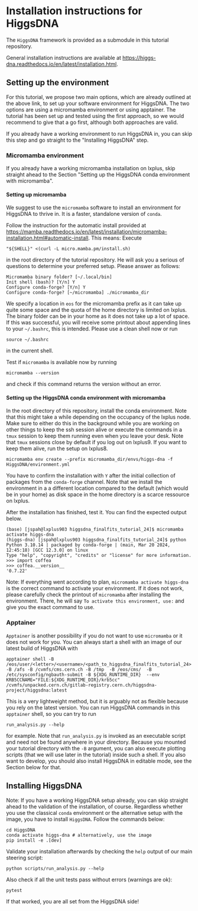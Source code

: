 # Installation instructions for HiggsDNA

The `HiggsDNA` framework is provided as a submodule in this tutorial repository.

General installation instructions are available at https://higgs-dna.readthedocs.io/en/latest/installation.html.

## Setting up the environment

For this tutorial, we propose two main options, which are already outlined at the above link, to set up your software environment for HiggsDNA.
The two options are using a micromamba environment or using apptainer.
The tutorial has been set up and tested using the first approach, so we would recommend to give that a go first, although both approaches are valid.

If you already have a working environment to run HiggsDNA in, you can skip this step and go straight to the "Installing HiggsDNA" step.

### Micromamba environment

If you already have a working micromamba installation on lxplus, skip straight ahead to the Section "Setting up the HiggsDNA conda environment with micromamba".

#### Setting up micromamba

We suggest to use the `micromamba` software to install an environment for HiggsDNA to thrive in. It is a faster, standalone version of `conda`.

Follow the instruction for the automatic install provided at https://mamba.readthedocs.io/en/latest/installation/micromamba-installation.html#automatic-install.
This means: Execute

```
"${SHELL}" <(curl -L micro.mamba.pm/install.sh)
```

in the root directory of the tutorial repository.
He will ask you a serious of questions to determine your preferred setup. Please answer as follows:

```
Micromamba binary folder? [~/.local/bin] 
Init shell (bash)? [Y/n] Y
Configure conda-forge? [Y/n] Y
Configure conda-forge? [~/micromamba] ./micromamba_dir
```

We specify a location in `eos` for the micromamba prefix as it can take up quite some space and the quota of the home directory is limited on lxplus.
The binary folder can be in your home as it does not take up a lot of space.
If this was successful, you will receive some printout about appending lines to your `~/.bashrc`, this is intended. Please use a clean shell now or run

```
source ~/.bashrc
```

in the current shell.

Test if `micromamba` is available now by running

```
micromamba --version
```

and check if this command returns the version without an error.

#### Setting up the HiggsDNA conda environment with micromamba

In the root directory of this repository, install the conda environment.
Note that this might take a while depending on the occupancy of the lxplus node.
Make sure to either do this in the background while you are working on other things to keep the ssh session alive or execute the commands in a `tmux` session to keep them running even when you leave your desk.
Note that `tmux` sessions close by default if you log out on lxplus9.
If you want to keep them alive, run the setup on lxplus8.

```
micromamba env create --prefix micromamba_dir/envs/higgs-dna -f HiggsDNA/environment.yml
```

You have to confirm the installation with `Y` after the initial collection of packages from the `conda-forge` channel.
Note that we install the environment in a a different location compared to the default (which would be in your home) as disk space in the home directory is a scarce ressource on lxplus.

After the installation has finished, test it.
You can find the expected output below.
```
(base) [jspah@lxplus903 higgsdna_finalfits_tutorial_24]$ micromamba activate higgs-dna 
(higgs-dna) [jspah@lxplus903 higgsdna_finalfits_tutorial_24]$ python
Python 3.10.14 | packaged by conda-forge | (main, Mar 20 2024, 12:45:18) [GCC 12.3.0] on linux
Type "help", "copyright", "credits" or "license" for more information.
>>> import coffea
>>> coffea.__version__
'0.7.22'
```
Note: If everything went according to plan, `micromamba activate higgs-dna` is the correct command to activate your environment.
If it does not work, please carefully check the printout of `micromamba` after installing the environment.
There, he will say `To activate this environment, use:` and give you the exact command to use.

### Apptainer

`Apptainer` is another possibility if you do not want to use `micromamba` or it does not work for you.
You can always start a shell with an image of our latest build of HiggsDNA with
```
apptainer shell -B /eos/user/<letter>/<username>/<path_to_higgsdna_finalfits_tutorial_24> -B /afs -B /cvmfs/cms.cern.ch -B /tmp  -B /eos/cms/  -B /etc/sysconfig/ngbauth-submit -B ${XDG_RUNTIME_DIR}  --env KRB5CCNAME="FILE:${XDG_RUNTIME_DIR}/krb5cc" /cvmfs/unpacked.cern.ch/gitlab-registry.cern.ch/higgsdna-project/higgsdna:latest
```
This is a very lightweight method, but it is arguably not as flexible because you rely on the latest version. You can run HiggsDNA commands in this `apptainer` shell, so you can try to run
```
run_analysis.py --help
```
for example.
Note that `run_analysis.py` is invoked as an executable script and need not be found anywhere in your directory.
Because you mounted your tutorial directory with the `-B` argument, you can also execute plotting scripts (that we will use later in the tutorial) inside such a shell. If you also want to develop, you should also install HiggsDNA in editable mode, see the Section below for that.

## Installing HiggsDNA

Note: If you have a working HiggsDNA setup already, you can skip straight ahead to the validation of the installation, of course.
Regardless whether you use the classical `conda` environment or the alternative setup with the image, you have to install `HiggsDNA`. Follow the commands below:

```
cd HiggsDNA
conda activate higgs-dna # alternatively, use the image
pip install -e .[dev]
```

Validate your installation afterwards by checking the `help` output of our main steering script:

```
python scripts/run_analysis.py --help
````

Also check if all the unit tests pass without errors (warnings are ok):

```
pytest
```

If that worked, you are all set from the HiggsDNA side!